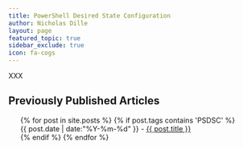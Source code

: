 ```yaml
---
title: PowerShell Desired State Configuration
author: Nicholas Dille
layout: page
featured_topic: true
sidebar_exclude: true
icon: fa-cogs
---
```

XXX

## Previously Published Articles

<ul class="this" style="list-style-type:none">
{% for post in site.posts %}
{% if post.tags contains 'PSDSC' %}<li>{{ post.date | date:"%Y-%m-%d" }} - <a href="{{ post.url }}">{{ post.title }}</a></li>{% endif %}
{% endfor %}
</ul>